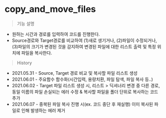# copy_and_move_files

> 기능 설명
 - 원하는 시간과 경로를 입력하여 코드를 진행한다.
 - Source경로와 Target경로를 비교하여 (1)새로 생기거나, (2)파일이 수정되거나, (3)파일의 크기가 변경된 것을 감지하여 변경된 파일에 대한 리스트 출력 및 특정 위치에 파일을 복사한다.

> History
- 2021.05.31 - Source, Target 경로 비교 및 복사할 파일 리스트 생성
- 2021.06.01 - 주요함수 함수화(시간입력, 용량치환, 파일 탐색, 파일 복사 등..)
- 2021.06.02 - Target 파일 리스트 생성 시, 리스트 > 딕셔너리 변경 중 다른 경로, 동일 이름의 파일 손실되는 에러 수정 & 복사할 파일을 폴더 단위로 복사하는 코드 추가
- 2021.06.07 - 중복된 파일 복사 진행 시(ex. 코드 중단 후 재실행) 이미 복사된 파일로 인해 발생하는 에러 제거
